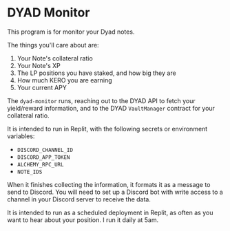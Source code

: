 # DYAD Monitor

This program is for monitor your Dyad notes.

The things you'll care about are:

1. Your Note's collateral ratio
2. Your Note's XP
3. The LP positions you have staked, and how big they are
4. How much KERO you are earning
5. Your current APY

The `dyad-monitor` runs, reaching out to the DYAD API to fetch your yield/reward information, and to the DYAD `VaultManager` contract for your collateral ratio.

It is intended to run in Replit, with the following secrets or environment variables:

- `DISCORD_CHANNEL_ID`
- `DISCORD_APP_TOKEN`
- `ALCHEMY_RPC_URL`
- `NOTE_IDS`

When it finishes collecting the information, it formats it as a message to send to Discord. You will need to set up a Discord bot with write access to a channel in your Discord server to receive the data.

It is intended to run as a scheduled deployment in Replit, as often as you want to hear about your position. I run it daily at 5am.